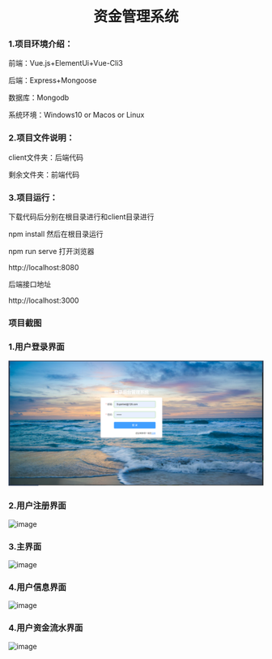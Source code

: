 <h1 align="center">资金管理系统</h1>

### 1.项目环境介绍：
前端：Vue.js+ElementUi+Vue-Cli3

后端：Express+Mongoose

数据库：Mongodb

系统环境：Windows10 or Macos or Linux

### 2.项目文件说明：
client文件夹：后端代码

剩余文件夹：前端代码

### 3.项目运行：
下载代码后分别在根目录进行和client目录进行

npm install
然后在根目录运行

npm run serve
打开浏览器

http://localhost:8080

后端接口地址

http://localhost:3000

### 项目截图

### 1.用户登录界面
![image](https://github.com/Superlii/Static/blob/master/img/login.png)

### 2.用户注册界面
![image](https://github.com/Superlii/Static/blob/master/img/register.png)

### 3.主界面
![image](https://github.com/Superlii/Static/blob/master/img/index.png)

### 4.用户信息界面
![image](https://github.com/Superlii/Static/blob/master/img/userInfo.png)

### 4.用户资金流水界面
![image](https://github.com/Superlii/Static/blob/master/img/fundList.png)
